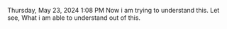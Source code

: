 Thursday, May 23, 2024 1:08 PM
Now i am trying to understand this.
Let see, What i am able to understand out of this.
